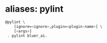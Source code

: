 # aliases: pylint

```bash
@pylint \
	[ignore=<ignore>,plugin=<plugin-name>] \
	[<args>]
 . pylint bluer_ai.
```

